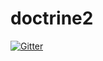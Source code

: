 # doctrine2

[![Gitter](https://badges.gitter.im/Join%20Chat.svg)](https://gitter.im/doctrine/doctrine2?utm_source=badge&utm_medium=badge&utm_campaign=pr-badge&utm_content=badge)